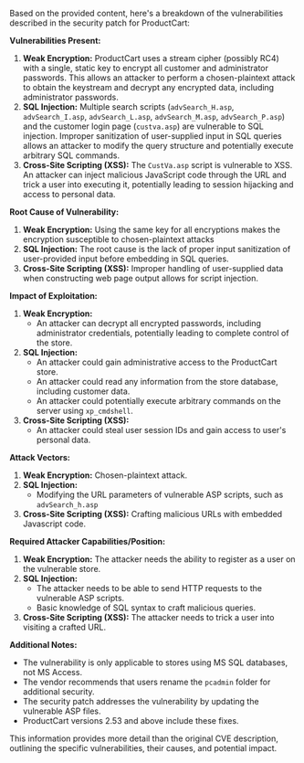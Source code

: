 Based on the provided content, here's a breakdown of the vulnerabilities described in the security patch for ProductCart:

**Vulnerabilities Present:**

1.  **Weak Encryption:** ProductCart uses a stream cipher (possibly RC4) with a single, static key to encrypt all customer and administrator passwords. This allows an attacker to perform a chosen-plaintext attack to obtain the keystream and decrypt any encrypted data, including administrator passwords.
2.  **SQL Injection:** Multiple search scripts (`advSearch_H.asp`, `advSearch_I.asp`, `advSearch_L.asp`, `advSearch_M.asp`, `advSearch_P.asp`) and the customer login page (`custva.asp`) are vulnerable to SQL injection.  Improper sanitization of user-supplied input in SQL queries allows an attacker to modify the query structure and potentially execute arbitrary SQL commands.
3.  **Cross-Site Scripting (XSS):** The `CustVa.asp` script is vulnerable to XSS. An attacker can inject malicious JavaScript code through the URL and trick a user into executing it, potentially leading to session hijacking and access to personal data.

**Root Cause of Vulnerability:**

1.  **Weak Encryption:** Using the same key for all encryptions makes the encryption susceptible to chosen-plaintext attacks
2.  **SQL Injection:**  The root cause is the lack of proper input sanitization of user-provided input before embedding in SQL queries.
3.  **Cross-Site Scripting (XSS):** Improper handling of user-supplied data when constructing web page output allows for script injection.

**Impact of Exploitation:**

1.  **Weak Encryption:**
    *   An attacker can decrypt all encrypted passwords, including administrator credentials, potentially leading to complete control of the store.
2.  **SQL Injection:**
    *   An attacker could gain administrative access to the ProductCart store.
    *   An attacker could read any information from the store database, including customer data.
    *   An attacker could potentially execute arbitrary commands on the server using `xp_cmdshell`.
3.  **Cross-Site Scripting (XSS):**
    *   An attacker could steal user session IDs and gain access to user's personal data.

**Attack Vectors:**

1.  **Weak Encryption:** Chosen-plaintext attack.
2.  **SQL Injection:**
    *   Modifying the URL parameters of vulnerable ASP scripts, such as `advSearch_h.asp`
3.   **Cross-Site Scripting (XSS):** Crafting malicious URLs with embedded Javascript code.

**Required Attacker Capabilities/Position:**

1.  **Weak Encryption:** The attacker needs the ability to register as a user on the vulnerable store.
2.  **SQL Injection:**
    *   The attacker needs to be able to send HTTP requests to the vulnerable ASP scripts.
    *   Basic knowledge of SQL syntax to craft malicious queries.
3.   **Cross-Site Scripting (XSS):** The attacker needs to trick a user into visiting a crafted URL.

**Additional Notes:**

*   The vulnerability is only applicable to stores using MS SQL databases, not MS Access.
*   The vendor recommends that users rename the `pcadmin` folder for additional security.
*   The security patch addresses the vulnerability by updating the vulnerable ASP files.
*   ProductCart versions 2.53 and above include these fixes.

This information provides more detail than the original CVE description, outlining the specific vulnerabilities, their causes, and potential impact.